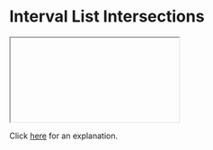 # Interval List Intersections 

<iframe></iframe>

Click [here](Explanation.md) for an explanation.

